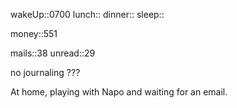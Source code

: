 wakeUp::0700
lunch::
dinner::
sleep:: 

money::551

mails::38
unread::29

no journaling ???

At home, playing with Napo and waiting for an email.
